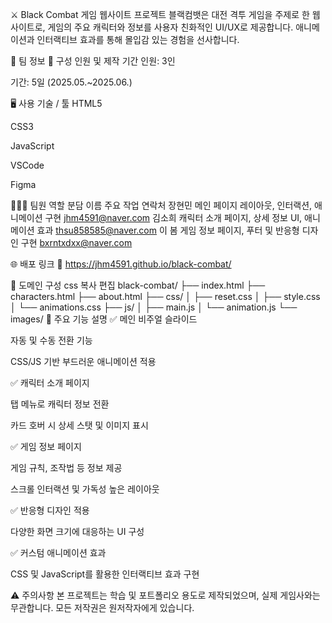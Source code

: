 ⚔️ Black Combat 게임 웹사이트 프로젝트
블랙컴뱃은 대전 격투 게임을 주제로 한 웹사이트로, 게임의 주요 캐릭터와 정보를 사용자 친화적인 UI/UX로 제공합니다.
애니메이션과 인터랙티브 효과를 통해 몰입감 있는 경험을 선사합니다.

🐫 팀 정보
👥 구성 인원 및 제작 기간
인원: 3인

기간: 5일 (2025.05.~2025.06.)

🖥 사용 기술 / 툴
HTML5

CSS3

JavaScript

VSCode

Figma

🧑‍🤝‍🧑 팀원 역할 분담
이름	주요 작업	연락처
장현민	메인 페이지 레이아웃, 인터랙션, 애니메이션 구현	jhm4591@naver.com
김소희	캐릭터 소개 페이지, 상세 정보 UI, 애니메이션 효과	thsu858585@naver.com
이 봄	게임 정보 페이지, 푸터 및 반응형 디자인 구현	bxrntxdxx@naver.com

🌐 배포 링크
🔗 https://jhm4591.github.io/black-combat/

📂 도메인 구성
css
복사
편집
black-combat/
├── index.html
├── characters.html
├── about.html
├── css/
│   ├── reset.css
│   ├── style.css
│   └── animations.css
├── js/
│   ├── main.js
│   └── animation.js
└── images/
🧩 주요 기능 설명
✅ 메인 비주얼 슬라이드

자동 및 수동 전환 기능

CSS/JS 기반 부드러운 애니메이션 적용

✅ 캐릭터 소개 페이지

탭 메뉴로 캐릭터 정보 전환

카드 호버 시 상세 스탯 및 이미지 표시

✅ 게임 정보 페이지

게임 규칙, 조작법 등 정보 제공

스크롤 인터랙션 및 가독성 높은 레이아웃

✅ 반응형 디자인 적용

다양한 화면 크기에 대응하는 UI 구성

✅ 커스텀 애니메이션 효과

CSS 및 JavaScript를 활용한 인터랙티브 효과 구현

⚠️ 주의사항
본 프로젝트는 학습 및 포트폴리오 용도로 제작되었으며, 실제 게임사와는 무관합니다.
모든 저작권은 원저작자에게 있습니다.
